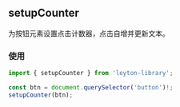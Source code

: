 ## setupCounter

为按钮元素设置点击计数器，点击自增并更新文本。

### 使用

```ts
import { setupCounter } from 'leyton-library';

const btn = document.querySelector('button')!;
setupCounter(btn);
```

